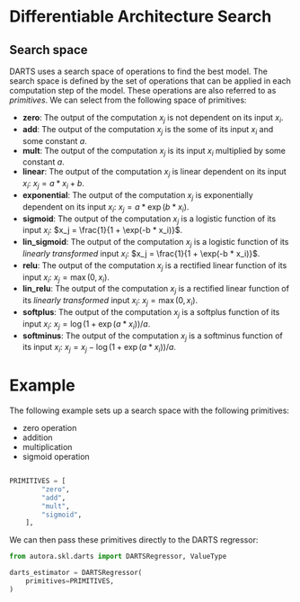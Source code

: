 # Differentiable Architecture Search

## Search space

DARTS uses a search space of operations to find the best model. The search space is defined by the set of operations that can be applied in each computation step of the model. These operations are also referred to as *primitives*. We can select from the following space of primitives:

- **zero**: The output of the computation $x_j$ is not dependent on its input $x_i$.
- **add**: The output of the computation $x_j$ is the some of its input $x_i$ and some constant $a$.
- **mult**: The output of the computation $x_j$ is its input $x_i$ multiplied by some constant $a$.
- **linear**: The output of the computation $x_j$ is linear dependent on its input $x_i$: $x_j = a * x_i + b$.
- **exponential**: The output of the computation $x_j$ is exponentially dependent on its input $x_i$: $x_j = a * \exp(b * x_i)$.
- **sigmoid**: The output of the computation $x_j$ is a logistic function of its input $x_i$: $x_j = \frac{1}{1 + \exp(-b * x_i)}$.
- **lin_sigmoid**: The output of the computation $x_j$ is a logistic function of its *linearly transformed* input $x_i$: $x_j = \frac{1}{1 + \exp(-b * x_i)}$.
- **relu**: The output of the computation $x_j$ is a rectified linear function of its input $x_i$: $x_j = \max(0, x_i)$.
- **lin_relu**: The output of the computation $x_j$ is a rectified linear function of its *linearly transformed* input $x_i$: $x_j = \max(0, x_i)$.
- **softplus**: The output of the computation $x_j$ is a softplus function of its input $x_i$: $x_j = \log(1 + \exp(a * x_i)) / a$.
- **softminus**: The output of the computation $x_j$ is a softminus function of its input $x_i$: $x_j = x_j - \log(1 + \exp(a * x_i)) / a$.

# Example

The following example sets up a search space with the following primitives:
- zero operation
- addition
- multiplication
- sigmoid operation

```python

PRIMITIVES = [
        "zero",
        "add",
        "mult",
        "sigmoid",
    ],

```

We can then pass these primitives directly to the DARTS regressor:

```python
from autora.skl.darts import DARTSRegressor, ValueType

darts_estimator = DARTSRegressor(
    primitives=PRIMITIVES,
)
```
